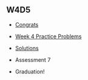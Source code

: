 ## W4D5

+ [Congrats][congrats]


+ [Week 4 Practice Problems][problems-w4d5]
+ [Solutions][solutions-w4d5]


+ Assessment 7


+ Graduation!

[congrats]: ./congrats.md
[problems-w4d5]: ./problems/problems.md
[solutions-w4d5]: ./problems/solution.js

